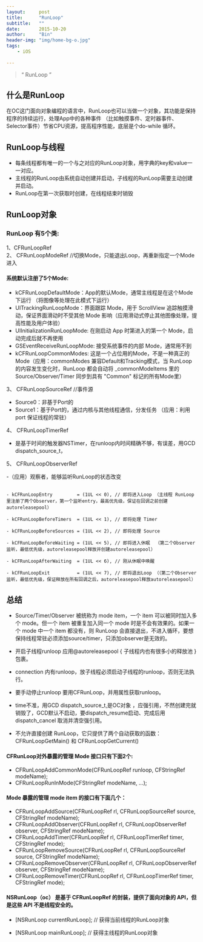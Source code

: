 ```yaml
---
layout:     post
title:      "RunLoop"
subtitle:   ""
date:       2015-10-20
author:     "Bin"
header-img: "img/home-bg-o.jpg"
tags:
    - iOS
    
---
```


> “ RunLoop ”

## 什么是RunLoop 

在OC这门面向对象编程的语言中，RunLoop也可以当做一个对象，其功能是保持程序的持续运行，处理App中的各种事件
（比如触摸事件、定时器事件、Selector事件）节省CPU资源，提高程序性能，底层是个do-while 循环。


## RunLoop与线程

- 每条线程都有唯一的一个与之对应的RunLoop对象，用字典的key和value一一对应。
- 主线程的RunLoop由系统自动创建并启动，子线程的RunLoop需要主动创建并启动。
- RunLoop在第一次获取时创建，在线程结束时销毁

## RunLoop对象

### RunLoop 有5个类: 

 1、CFRunLoopRef  
 2、 CFRunLoopModeRef  //切换Mode，只能退出Loop，再重新指定一个Mode进入 

#### 系统默认注册了5个Mode:  

- kCFRunLoopDefaultMode：App的默认Mode，通常主线程是在这个Mode下运行 （将图像等处理在此模式下运行）  
- UITrackingRunLoopMode：界面跟踪 Mode，用于 ScrollView 追踪触摸滑动，保证界面滑动时不受其他 Mode 影响（应用滑动式停止其他图像处理，提高性能及用户体验） 
- UIInitializationRunLoopMode: 在刚启动 App 时第进入的第一个 Mode，启动完成后就不再使用  
- GSEventReceiveRunLoopMode: 接受系统事件的内部 Mode，通常用不到  
- kCFRunLoopCommonModes: 这是一个占位用的Mode，不是一种真正的Mode（应用：commonModes  兼容Default和Tracking模式，当 RunLoop 的内容发生变化时，RunLoop 都会自动将 _commonModeItems 里的 Source/Observer/Timer 同步到具有 "Common" 标记的所有Mode里）  

3、 CFRunLoopSourceRef  //事件源  
- Source0：非基于Port的  
- Source1：基于Port的，通过内核与其他线程通信，分发任务 （应用：利用port 保证线程的常驻）  

4、 CFRunLoopTimerRef  
- 是基于时间的触发器NSTimer，在runloop内时间精确不够，有误差，用GCD dispatch_source_t，  


5、 CFRunLoopObserverRef 

-（应用）观察者，能够监听RunLoop的状态改变  

```

- kCFRunLoopEntry         = (1UL << 0), // 即将进入Loop （主线程 RunLoop 里注册了两个Observer，第一个监听entry，最高优先级，保证在回调之前创建autoreleasepool）

- kCFRunLoopBeforeTimers  = (1UL << 1), // 即将处理 Timer

- kCFRunLoopBeforeSources = (1UL << 2), // 即将处理 Source

- kCFRunLoopBeforeWaiting = (1UL << 5), // 即将进入休眠  （第二个Observer监听，最低优先级，autoreleasepool释放并创建autoreleasepool）

- kCFRunLoopAfterWaiting  = (1UL << 6), // 刚从休眠中唤醒

- kCFRunLoopExit          = (1UL << 7), // 即将退出Loop （（第二个Observer监听，最低优先级，保证释放在所有回调之后，autoreleasepool释放autoreleasepool）

```

## 总结

- Source/Timer/Observer 被统称为 mode item，一个 item 可以被同时加入多个 mode。但一个 item 被重复加入同一个 mode 时是不会有效果的。如果一个 mode 中一个 item 都没有，则 RunLoop 会直接退出，不进入循环，要想保持线程常驻必须添加source/timer，只添加observer是无效的。

- 开启子线程runloop 应用@autoreleasepool { 子线程内也有很多小的释放池 }包裹。

- connection 内有runloop，放子线程必须启动子线程的runloop，否则无法执行。

- 要手动停止runloop 要用CFRunLoop，并用属性获取runloop。

- time不准，用GCD dispatch_source_t,是OC对象 ，应强引用，不然创建完就销毁了，GCD默认不启动，要dispatch_resume启动、完成后用dispatch_cancel 取消并清空强引用。

- 不允许直接创建 RunLoop，它只提供了两个自动获取的函数：CFRunLoopGetMain() 和 CFRunLoopGetCurrent()

#### CFRunLoop对外暴露的管理 Mode 接口只有下面2个:

- CFRunLoopAddCommonMode(CFRunLoopRef runloop, CFStringRef modeName);
- CFRunLoopRunInMode(CFStringRef modeName, ...);

#### Mode 暴露的管理 mode item 的接口有下面几个：

- CFRunLoopAddSource(CFRunLoopRef rl, CFRunLoopSourceRef source, CFStringRef modeName);
- CFRunLoopAddObserver(CFRunLoopRef rl, CFRunLoopObserverRef observer, CFStringRef modeName);
- CFRunLoopAddTimer(CFRunLoopRef rl, CFRunLoopTimerRef timer, CFStringRef mode);
- CFRunLoopRemoveSource(CFRunLoopRef rl, CFRunLoopSourceRef source, CFStringRef modeName);
- CFRunLoopRemoveObserver(CFRunLoopRef rl, CFRunLoopObserverRef observer, CFStringRef modeName);
- CFRunLoopRemoveTimer(CFRunLoopRef rl, CFRunLoopTimerRef timer, CFStringRef mode);


#### NSRunLoop（oc） 是基于 CFRunLoopRef 的封装，提供了面向对象的 API，但是这些 API 不是线程安全的。

- [NSRunLoop currentRunLoop]; // 获得当前线程的RunLoop对象

- [NSRunLoop mainRunLoop]; // 获得主线程的RunLoop对象


